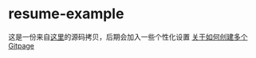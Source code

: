 # resume-example
这是一份来自[这里](https://github.com/xaoxuu/hexo-theme-resume)的源码拷贝，后期会加入一些个性化设置
[关于如何创建多个Gitpage](https://segmentfault.com/a/1190000003946969)
